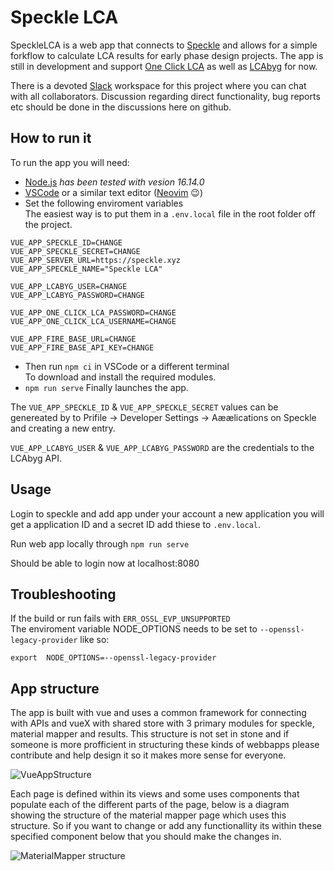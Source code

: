 # Speckle LCA

SpeckleLCA is a web app that connects to [Speckle](https://speckle.systems/) and allows for a simple forkflow to calculate LCA results for early phase design projects.
The app is still in development and support [One Click LCA](https://www.oneclicklca.com/) as well as [LCAbyg](https://lcabyg.dk/en/) for now.

There is a devoted [Slack](iospecklelcaapp.slack.com) workspace for this project where you can chat with all collaborators. 
Discussion regarding direct functionality, bug reports etc should be done in the discussions here on github.

## How to run it

To run the app you will need:

 - [Node.js](https://nodejs.org/en/) _has been tested with vesion 16.14.0_
 - [VSCode](https://code.visualstudio.com/) or a similar text editor ([Neovim](https://neovim.io/) :wink:)
 - Set the following enviroment variables\
The easiest way is to put them in a `.env.local` file in the root folder off the project.


```
VUE_APP_SPECKLE_ID=CHANGE
VUE_APP_SPECKLE_SECRET=CHANGE
VUE_APP_SERVER_URL=https://speckle.xyz
VUE_APP_SPECKLE_NAME="Speckle LCA"

VUE_APP_LCABYG_USER=CHANGE
VUE_APP_LCABYG_PASSWORD=CHANGE

VUE_APP_ONE_CLICK_LCA_PASSWORD=CHANGE
VUE_APP_ONE_CLICK_LCA_USERNAME=CHANGE

VUE_APP_FIRE_BASE_URL=CHANGE
VUE_APP_FIRE_BASE_API_KEY=CHANGE
```

- Then run `npm ci` in VSCode or a different terminal\
  To download and install the required modules.
- `npm run serve` Finally launches the app.

The `VUE_APP_SPECKLE_ID` & `VUE_APP_SPECKLE_SECRET` values can be genereated by to Prifile -> Developer Settings -> Aæælications on Speckle and creating a new entry.

`VUE_APP_LCABYG_USER` & `VUE_APP_LCABYG_PASSWORD` are the credentials to the LCAbyg API.

## Usage

Login to speckle and add app under your account a new application you will get a application ID and a secret ID add thiese to `.env.local`.

Run web app locally through `npm run serve`

Should be able to login now at localhost:8080

## Troubleshooting

If the build or run fails with `ERR_OSSL_EVP_UNSUPPORTED`\
The enviroment variable NODE_OPTIONS needs to be set to `--openssl-legacy-provider` like so:

```
export  NODE_OPTIONS=--openssl-legacy-provider
```

## App structure

The app is built with vue and uses a common framework for connecting with APIs and vueX with shared store with 3 primary modules for speckle, material mapper and results. This structure is not set in stone and if someone is more profficient in structuring these kinds of webbapps please contribute and help design it so it makes more sense for everyone.

![VueAppStructure](https://user-images.githubusercontent.com/81305859/228532437-2e16ef8e-0baa-42de-91c6-2161d815035f.jpg)

Each page is defined within its views and some uses components that populate each of the different parts of the page, below is a diagram showing the structure of the material mapper page which uses this structure. So if you want to change or add any functionallity its within these specified component below that you should make the changes in.

![MaterialMapper structure](https://user-images.githubusercontent.com/81305859/228532742-2c5221d5-f413-4f2b-adb4-3b6fed1e0fca.jpg)
